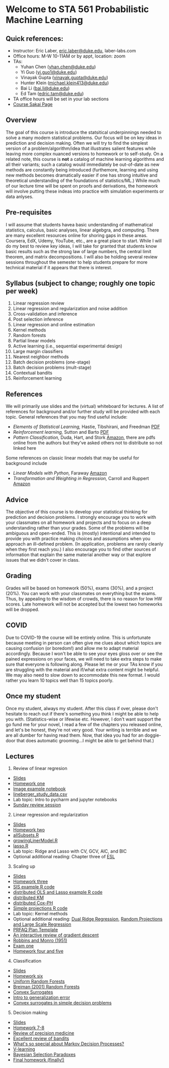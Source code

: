 # Welcome to STA 561 Probabilistic Machine Learning

## Quick references:
* Instructor: Eric Laber, eric.laber@duke.edu, laber-labs.com
* Office hours:  M-W 10-11AM or by appt, location: zoom 
* TAs: 
  - Yuhan Chen (yhan.chen@duke.edu)
  - Yi Guo (yi.guo1@duke.edu)
  - Vinayak Gupta (vinayak.gupta@duke.edu)
  - Hunter Klein (michael.klein413@duke.edu)
  - Bai Li (bai.li@duke.edu)
  - Ed Tam (edric.tam@duke.edu)
* TA office hours will be set in your lab sections 
*  [Course Sakai Page](https://sakai.duke.edu/portal/site/b0ba811d-cafc-492e-9a06-ad835eb8529d)

## Overview 
The goal of this course is introduce the statsitical underpinnings needed to solve a
many modern statistical problems.  Our focus will be on key ideas in prediction and decision 
making. Often we will try to find the simplest version of a problem/algorithm/idea 
that illustrates salient features while leaving more complex nuanced versions to 
homework or to self-study.  On a related note, this course is **not** a catalog 
of machine learning algorithms and all their variants; such a catalog would
immediately be out-of-date as new methods are constantly being introduced (furthemore, 
learning and using new methods becomes dramatically easier if one has strong intuitive and theoretical
understanding of the foundations of statistics/ML.)  While much of our lecture time will be
spent on proofs and derivations, the homework will involve putting these indeas into practice 
with simulation experiments or data anlyses.  

## Pre-requisites 
I will assume that students havea basic understanding of mathematical statistics,
calculus, basic analyses, linear algebgra, and computing.  There are many excellent 
resources online for shoring gaps in these areas.  Coursera, EdX, Udemy, YouTube, etc., are a
great place to start.  While I will do my best to review key ideas, I will take for
granted that students know basic results such as the strong law of large numbers, the
central limit theorem, and matrix decompositions.  I will also be holding several review
sessions throughout the semester to help students prepare for more technical material if
it appears that there is interest.  


## Syllabus (subject to change; roughly one topic per week)
1.  Linear regression review 
2.  Linear regression and regularization and noise addition 
3.  Cross-validation and inference
4.  Post selection inference  
5.  Linear regression and online estimation 
6.  Kernel methods 
7.  Random forests 
8.  Partial linear models 
9.  Active learning (i.e., sequential experimental design)
10.  Large margin classifiers 
11.  Nearest neighbor methods 
12.  Batch decision problems (one-stage)
13.  Batch decision problems (mult-stage)
14.  Contextual bandits 
15.  Reinforcement learning

## References
We will primarily use slides and the (virtual) whiteboard for lectures.  A list of
references for background and/or further study will be provided with each topic. 
General references that you may find useful include: 
- *Elements of Statistical Learning,* Hastie, Tibshirani, and Freedman  [PDF](https://web.stanford.edu/~hastie/ElemStatLearn/)
- *Reinforcement learning,* Sutton and Barto [PDF](http://incompleteideas.net/book/the-book.html)
- *Pattern Classification,* Duda, Hart, and Stork [Amazon](https://www.amazon.com/Pattern-Classification-Pt-1-Richard-Duda/dp/0471056693/ref=sr_1_1?dchild=1&keywords=duda+and+hart&qid=1608491709&sr=8-1), there are pdfs online from the authors  but they've asked others not to distribute so not linked here

Some references on classic linear models that may be useful for background include
- *Linear Models with Python,* Faraway [Amazon](https://www.amazon.com/Linear-Models-Chapman-Statistical-Science/dp/1138483958/ref=sr_1_2?dchild=1&keywords=linear+models+in+python&qid=1614171236&s=books&sr=1-2)
- *Transformation and Weighting in Regression,* Carroll and Ruppert [Amazon](https://www.amazon.com/Transformation-Regression-Monographs-Statistics-Probability/dp/0412014211/ref=sr_1_5?dchild=1&keywords=transformation+regression&qid=1614171344&s=books&sr=1-5)

## Advice 
The objective of this course is to develop your statistical thinking for prediction
and decision problems. I strongly encourage you to work with your classmates on
all homework and projects and to focus on a deep understanding rather than
your grades.  Some of the problems will be ambiguous and open-ended.  This is
(mostly) intentional and intended to provide you with practice making choices
and assumptions when you approach an ill-defined problem.  (In application, problems
are rarely cleanly when they first reach you.)  I also encourage you to find other
sources of information that explain the same material another way or that explore issues
that we didn't cover in class.  

## Grading
Grades will be based on homework (50%), exams (30%), and a project (20%).  You can work
with your classmates on everything but the exams. Thus, by appealing to the wisdom of 
crowds, there is no reason for low HW scores.  Late homework will not be accepted but the
lowest two homeworks will be dropped.  

## COVID
Due to COVID-19 the course will be entirely online.  This is unfortunate because meeting in person
can often give me clues about which topics are causing confusion (or boredom!) and allow me
to adapt material accordingly.  Because I won't be able to see your eyes gloss over or see the pained
expressions on your faces, we will need to take extra steps to make sure that everyone
is following along.  Please let me or your TAs know if you are struggling with the material 
and if/what extra content might be helpful.  We may also need to slow down to accommodate this new format.
I would rather you learn 10 topics well than 15 topics poorly.  

## Once my student
Once my student, always my student.  After this class if over, please don't hesitate 
to reach out if there's something you think I might be able to help you with. (Statistics-wise or
lifewise etc.  However, 
I don't want support the go fund me for your novel, I read a few of the chapters you released 
online, and let's be honest, they're not very good. Your writing is terrible and we are all
dumber for having read them. Now, that idea you had for an doggie-door
that does automatic grooming...I might be able to get behind that.) 



## Lectures
1. Review of linear regresion
- [Slides](https://github.com/ericlaber/ericlaber.github.io/blob/main/docs/topic_zero_linear_regression_basics.pdf)
- [Homework one](https://github.com/ericlaber/ericlaber.github.io/blob/main/docs/hw1_2021.pdf)
- [Image example notebook](https://github.com/ericlaber/ericlaber.github.io/blob/main/docs/image_example.ipynb)
- [lineberger_study_data.csv](https://github.com/ericlaber/ericlaber.github.io/raw/main/docs/lineberger_study_data.csv)
- Lab topic: Intro to pycharm and jupyter notebooks 
- [Sunday review session](https://duke.zoom.us/rec/share/s2d8GUlKH3CV6QHbjgxDk1aMX3F5-2y0uSrBpMOfx8HJQmcQZYn2wCK5VDQbxht5.7s0zE4LRCYAvg62f)

2. Linear regression and regularization
- [Slides](https://github.com/ericlaber/ericlaber.github.io/blob/main/docs/topic_one_linear_regression_regularization.pdf)
- [Homework two](https://github.com/ericlaber/ericlaber.github.io/blob/main/docs/hw2_2021.pdf)
- [allSubsets.R](https://github.com/ericlaber/ericlaber.github.io/blob/main/docs/allSubsets.R)
- [growingLinerModel.R](https://github.com/ericlaber/ericlaber.github.io/blob/main/docs/growingLinearModel.R)
- [lasso.R](https://github.com/ericlaber/ericlaber.github.io/blob/main/docs/lasso.R)
- Lab topic: Ridge and Lasso with CV, GCV, AIC, and BIC
- Optional additional reading: Chapter three of [ESL](https://web.stanford.edu/~hastie/ElemStatLearn/)

3. Scaling up 
- [Slides](https://github.com/ericlaber/ericlaber.github.io/blob/main/docs/topic_two_scaling_up.pdf)
- [Homework three](https://github.com/ericlaber/ericlaber.github.io/blob/main/docs/hw3_2021_reasonable_version.pdf)
- [SIS example R code](https://github.com/ericlaber/ericlaber.github.io/blob/main/docs/screen.R)
- [distributed OLS and Lasso example R code](https://github.com/ericlaber/ericlaber.github.io/blob/main/docs/gen_distributed_data.R)
- [distributed KM](https://github.com/ericlaber/ericlaber.github.io/blob/main/docs/km_streaming.py)
- [distributed Cox-PH](https://github.com/ericlaber/ericlaber.github.io/blob/main/docs/coxph.R)
- [Simple projections R code](https://github.com/ericlaber/ericlaber.github.io/blob/main/docs/simple_random_projection.R)
- Lab topic: Kernel methods
- Optional additional reading:  [Dual Ridge Regression](https://www.seas.upenn.edu/~cis520/papers/dual_ridge.pdf), [Random Projections and Large Scale Regression](https://arxiv.org/pdf/1701.05325.pdf)
- [PRFAQ Plan Template](https://github.com/ericlaber/ericlaber.github.io/raw/main/docs/PRFAQ%20Plan.docx)
- [An interactive review of gradient descent](https://the-learning-machine.com/article/optimization/gradient-descent)
- [Robbins and Monro (1951)](https://github.com/ericlaber/ericlaber.github.io/blob/main/docs/Robbins1951.pdf)
- [Exam one](https://github.com/ericlaber/ericlaber.github.io/blob/main/docs/exam_one_2021.pdf)
- [Homework four and five](https://github.com/ericlaber/ericlaber.github.io/blob/main/docs/hw4_2021.pdf)

4. Classification
- [Slides](https://github.com/ericlaber/ericlaber.github.io/blob/main/docs/topic_three_getting_classy.pdf)
- [Homework six](https://github.com/ericlaber/ericlaber.github.io/blob/main/docs/hw6_2021.pdf)
- [Uniform Random Forests](https://arxiv.org/pdf/1407.3939.pdf)
- [Breiman (2001) Random Forests](https://www.stat.berkeley.edu/~breiman/randomforest2001.pdf)
- [Convex Surrogates](https://people.eecs.berkeley.edu/~wainwrig/stat241b/bartlettetal.pdf)
- [Intro to generalization error](https://arxiv.org/pdf/1812.08696.pdf) 
- [Convex surrogates in simple decision problems](https://jmlr.csail.mit.edu/papers/volume20/18-191/18-191.pdf) 

5. Decision making
- [Slides](https://github.com/ericlaber/ericlaber.github.io/blob/main/docs/topic_four_decisions_are_hard.pdf)
- [Homework 7-8](https://github.com/ericlaber/ericlaber.github.io/blob/main/docs/hw78_2021.pdf)
- [Review of precision medicine](https://www.ncbi.nlm.nih.gov/pmc/articles/PMC6502478/)
- [Excellent review of bandits](https://arxiv.org/abs/1904.07272)
- [What's so special about Markov Decision Processes?](https://citeseerx.ist.psu.edu/viewdoc/download?doi=10.1.1.161.1580&rep=rep1&type=pdf)
- [V-learning](https://www.tandfonline.com/doi/10.1080/01621459.2018.1537919)
- [Bayesian Selection Paradoxes](https://www.jstor.org/stable/4355805?seq=1#metadata_info_tab_contents)
- [Final homework (finally!)](https://github.com/ericlaber/ericlaber.github.io/blob/main/docs/hw9_2021.pdf)
